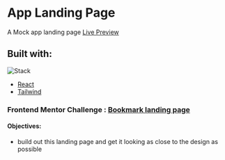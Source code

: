 # App Landing Page

A Mock app landing page
[Live Preview](https://vsilagy.github.io/app-landing-page/)

## Built with:

![Stack](https://skillicons.dev/icons?i=react,tailwind)

- [React](https://reactjs.org/)
- [Tailwind](https://tailwindcss.com/)

### Frontend Mentor Challenge : [Bookmark landing page](https://www.frontendmentor.io/challenges/bookmark-landing-page-5d0b588a9edda32581d29158)

#### Objectives:

- build out this landing page and get it looking as close to the design as possible
